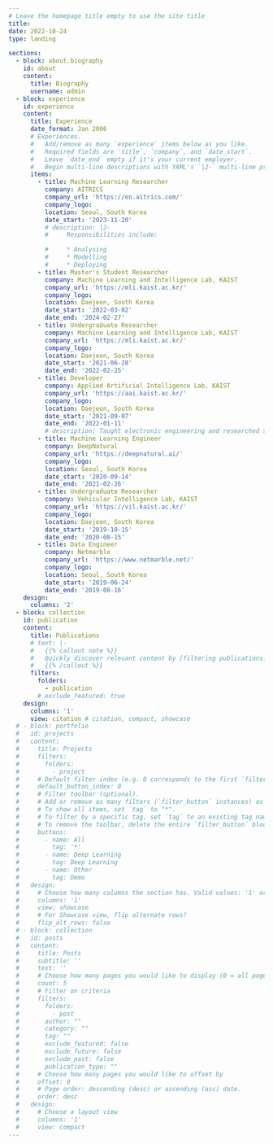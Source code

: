 ```yaml
---
# Leave the homepage title empty to use the site title
title:
date: 2022-10-24
type: landing

sections:
  - block: about.biography
    id: about
    content:
      title: Biography
      username: admin
  - block: experience
    id: experience
    content:
      title: Experience
      date_format: Jan 2006
      # Experiences.
      #   Add/remove as many `experience` items below as you like.
      #   Required fields are `title`, `company`, and `date_start`.
      #   Leave `date_end` empty if it's your current employer.
      #   Begin multi-line descriptions with YAML's `|2-` multi-line prefix.
      items:
        - title: Machine Learning Researcher
          company: AITRICS
          company_url: 'https://en.aitrics.com/'
          company_logo: 
          location: Seoul, South Korea
          date_start: '2023-11-20'
          # description: |2-
          #     Responsibilities include:

          #     * Analysing
          #     * Modelling
          #     * Deploying
        - title: Master's Student Researcher
          company: Machine Learning and Intelligence Lab, KAIST
          company_url: 'https://mli.kaist.ac.kr/'
          company_logo: 
          location: Daejeon, South Korea
          date_start: '2022-03-02'
          date_end: '2024-02-27'
        - title: Undergraduate Researcher
          company: Machine Learning and Intelligence Lab, KAIST
          company_url: 'https://mli.kaist.ac.kr/'
          company_logo: 
          location: Daejeon, South Korea
          date_start: '2021-06-28'
          date_end: '2022-02-25'
        - title: Developer
          company: Applied Artificial Intelligence Lab, KAIST
          company_url: 'https://aai.kaist.ac.kr/'
          company_logo: 
          location: Daejeon, South Korea
          date_start: '2021-09-07'
          date_end: '2022-01-11'
          # description: Taught electronic engineering and researched semiconductor physics.
        - title: Machine Learning Engineer
          company: DeepNatural
          company_url: 'https://deepnatural.ai/'
          company_logo: 
          location: Seoul, South Korea
          date_start: '2020-09-14'
          date_end: '2021-02-26'
        - title: Undergraduate Researcher
          company: Vehicular Intelligence Lab, KAIST
          company_url: 'https://vil.kaist.ac.kr/'
          company_logo: 
          location: Daejeon, South Korea
          date_start: '2019-10-15'
          date_end: '2020-08-15'
        - title: Data Engineer
          company: Netmarble
          company_url: 'https://www.netmarble.net/'
          company_logo: 
          location: Seoul, South Korea
          date_start: '2019-06-24'
          date_end: '2019-08-16'
    design:
      columns: '2'
  - block: collection
    id: publication
    content:
      title: Publications
      # text: |-
      #   {{% callout note %}}
      #   Quickly discover relevant content by [filtering publications](./publication/).
      #   {{% /callout %}}
      filters:
        folders:
          - publication
        # exclude_featured: true
    design:
      columns: '1'
      view: citation # citation, compact, showcase
  # - block: portfolio
  #   id: projects
  #   content:
  #     title: Projects
  #     filters:
  #       folders:
  #         - project
  #     # Default filter index (e.g. 0 corresponds to the first `filter_button` instance below).
  #     default_button_index: 0
  #     # Filter toolbar (optional).
  #     # Add or remove as many filters (`filter_button` instances) as you like.
  #     # To show all items, set `tag` to "*".
  #     # To filter by a specific tag, set `tag` to an existing tag name.
  #     # To remove the toolbar, delete the entire `filter_button` block.
  #     buttons:
  #       - name: All
  #         tag: '*'  
  #       - name: Deep Learning
  #         tag: Deep Learning
  #       - name: Other
  #         tag: Demo
  #   design:
  #     # Choose how many columns the section has. Valid values: '1' or '2'.
  #     columns: '1'
  #     view: showcase
  #     # For Showcase view, flip alternate rows?
  #     flip_alt_rows: false
  # - block: collection
  #   id: posts
  #   content:
  #     title: Posts
  #     subtitle: ''
  #     text: ''
  #     # Choose how many pages you would like to display (0 = all pages)
  #     count: 5
  #     # Filter on criteria
  #     filters:
  #       folders:
  #         - post
  #       author: ""
  #       category: ""
  #       tag: ""
  #       exclude_featured: false
  #       exclude_future: false
  #       exclude_past: false
  #       publication_type: ""
  #     # Choose how many pages you would like to offset by
  #     offset: 0
  #     # Page order: descending (desc) or ascending (asc) date.
  #     order: desc
  #   design:
  #     # Choose a layout view
  #     columns: '1'
  #     view: compact
---
```

